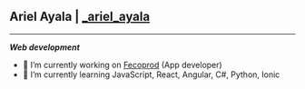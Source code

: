 ## Ariel Ayala | [_ariel_ayala](https://twitter.com/_ariel_ayala)

---
***Web development***

- 🔭 I’m currently working on [Fecoprod](http://www.fecoprod.com.py/portal/es-py) (App developer)
- 🌱 I’m currently learning JavaScript, React, Angular, C#, Python, Ionic

